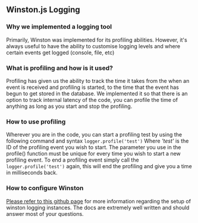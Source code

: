 ## Winston.js Logging

### Why we implemented a logging tool
Primarily, Winston was implemented for its profiling abilities. However, it's always useful to have the ability to customise logging levels and where certain events get logged (console, file, etc)

### What is profiling and how is it used?
Profiling has given us the ability to track the time it takes from the when an event is received and profiling is started, to the time that the event has begun to get stored in the database.
We implemented it so that there is an option to track internal latency of the code, you can profile the time of anything as long as you start and stop the profiling.

### How to use profiling
Wherever you are in the code, you can start a profiling test by using the following command and syntax `logger.profile('test')`
Where *'test'* is the ID of the profiling event you wish to start. The parameter you use in the profile() function must be unique for every time you wish to start a new profiling event.
To end a profiling event simply call the `logger.profile('test')` again, this will end the profiling and give you a time in milliseconds back.

### How to configure Winston
[Please refer to this github page](https://github.com/winstonjs/winston#usage) for more information regarding the setup of winston logging instances.
The docs are extremely well written and should answer most of your questions.
